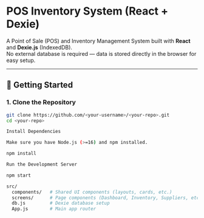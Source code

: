 # POS Inventory System (React + Dexie)

A Point of Sale (POS) and Inventory Management System built with **React** and **Dexie.js** (IndexedDB).  
No external database is required — data is stored directly in the browser for easy setup.

---

## 🚀 Getting Started

### 1. Clone the Repository
```bash
git clone https://github.com/<your-username>/<your-repo>.git
cd <your-repo>

Install Dependencies

Make sure you have Node.js (>=16) and npm installed.

npm install

Run the Development Server

npm start

src/
  components/   # Shared UI components (layouts, cards, etc.)
  screens/      # Page components (Dashboard, Inventory, Suppliers, etc.)
  db.js         # Dexie database setup
  App.js        # Main app router

  